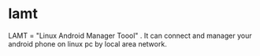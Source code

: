 # lamt
LAMT = "Linux Android Manager Toool" . It can connect  and manager your android phone on linux pc by local area network.
